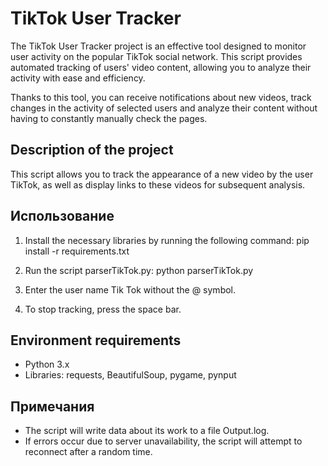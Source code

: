 # TikTok User Tracker

The TikTok User Tracker project is an effective tool designed to monitor user activity on the popular TikTok social network. This script provides automated tracking of users' video content, allowing you to analyze their activity with ease and efficiency.

Thanks to this tool, you can receive notifications about new videos, track changes in the activity of selected users and analyze their content without having to constantly manually check the pages.

## Description of the project

This script allows you to track the appearance of a new video by the user TikTok, as well as display links to these videos for subsequent analysis.

## Использование

1. Install the necessary libraries by running the following command:
   pip install -r requirements.txt

2. Run the script parserTikTok.py:
   python parserTikTok.py
   
3. Enter the user name Tik Tok without the @ symbol.

4. To stop tracking, press the space bar.

## Environment requirements

- Python 3.x
- Libraries: requests, BeautifulSoup, pygame, pynput

## Примечания

- The script will write data about its work to a file Output.log.
- If errors occur due to server unavailability, the script will attempt to reconnect after a random time.


